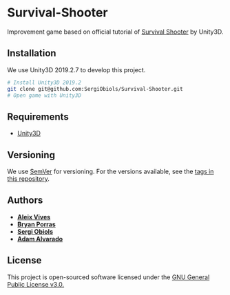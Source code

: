 # Survival-Shooter

Improvement game based on official tutorial of [Survival Shooter](https://www.youtube.com/watch?v=_lP6epjupJs) by Unity3D.

## Installation
We use Unity3D 2019.2.7 to develop this project.

```bash
# Install Unity3D 2019.2
git clone git@github.com:SergiObiols/Survival-Shooter.git
# Open game with Unity3D
```

## Requirements

* [Unity3D](https://unity.com/)

## Versioning

We use [SemVer](http://semver.org/) for versioning. For the versions available, see the [tags in this repository](https://github.com/SergiObiols/Survival-Shooter/tags).

## Authors
* [**Aleix Vives**](https://github.com/aleixvb/)
* [**Bryan Porras**](https://github.com/kaddcoder/)
* [**Sergi Obiols**](https://github.com/SergiObiols/)
* [**Adam Alvarado**](https://github.com/d3ltcod/)

## License
This project is open-sourced software licensed under the [GNU General Public License v3.0.](https://github.com/SergiObiols/Survival-Shooter/blob/master/LICENSE)
